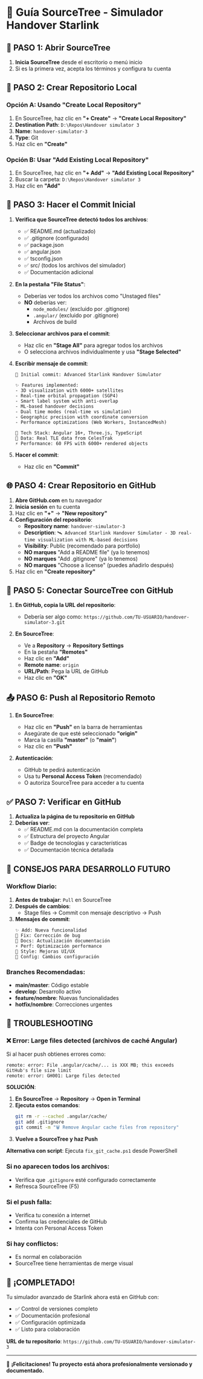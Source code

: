 # 🌟 Guía SourceTree - Simulador Handover Starlink

## 🚀 **PASO 1: Abrir SourceTree**

1. **Inicia SourceTree** desde el escritorio o menú inicio
2. Si es la primera vez, acepta los términos y configura tu cuenta

## 📁 **PASO 2: Crear Repositorio Local**

### Opción A: Usando "Create Local Repository"
1. En SourceTree, haz clic en **"+ Create"** → **"Create Local Repository"**
2. **Destination Path**: `D:\Repos\Handover simulator 3`
3. **Name**: `handover-simulator-3`
4. **Type**: Git
5. Haz clic en **"Create"**

### Opción B: Usar "Add Existing Local Repository"
1. En SourceTree, haz clic en **"+ Add"** → **"Add Existing Local Repository"**
2. Buscar la carpeta: `D:\Repos\Handover simulator 3`
3. Haz clic en **"Add"**

## 📝 **PASO 3: Hacer el Commit Inicial**

1. **Verifica que SourceTree detectó todos los archivos**:
   - ✅ README.md (actualizado)
   - ✅ .gitignore (configurado)
   - ✅ package.json
   - ✅ angular.json
   - ✅ tsconfig.json
   - ✅ src/ (todos los archivos del simulador)
   - ✅ Documentación adicional

2. **En la pestaña "File Status"**:
   - Deberías ver todos los archivos como "Unstaged files"
   - **NO** deberías ver:
     - `node_modules/` (excluido por .gitignore)
     - `.angular/` (excluido por .gitignore)
     - Archivos de build

3. **Seleccionar archivos para el commit**:
   - Haz clic en **"Stage All"** para agregar todos los archivos
   - O selecciona archivos individualmente y usa **"Stage Selected"**

4. **Escribir mensaje de commit**:
   ```
   🎉 Initial commit: Advanced Starlink Handover Simulator

   ✨ Features implemented:
   - 3D visualization with 6000+ satellites
   - Real-time orbital propagation (SGP4)
   - Smart label system with anti-overlap
   - ML-based handover decisions
   - Dual time modes (real-time vs simulation)
   - Geographic precision with coordinate conversion
   - Performance optimizations (Web Workers, InstancedMesh)
   
   🚀 Tech Stack: Angular 16+, Three.js, TypeScript
   📡 Data: Real TLE data from CelesTrak
   ⚡ Performance: 60 FPS with 6000+ rendered objects
   ```

5. **Hacer el commit**:
   - Haz clic en **"Commit"**

## 🌐 **PASO 4: Crear Repositorio en GitHub**

1. **Abre GitHub.com** en tu navegador
2. **Inicia sesión** en tu cuenta
3. Haz clic en **"+"** → **"New repository"**
4. **Configuración del repositorio**:
   - **Repository name**: `handover-simulator-3`
   - **Description**: `🛰️ Advanced Starlink Handover Simulator - 3D real-time visualization with ML-based decisions`
   - **Visibility**: Public (recomendado para portfolio)
   - **NO marques** "Add a README file" (ya lo tenemos)
   - **NO marques** "Add .gitignore" (ya lo tenemos)
   - **NO marques** "Choose a license" (puedes añadirlo después)
5. Haz clic en **"Create repository"**

## 🔗 **PASO 5: Conectar SourceTree con GitHub**

1. **En GitHub, copia la URL del repositorio**:
   - Debería ser algo como: `https://github.com/TU-USUARIO/handover-simulator-3.git`

2. **En SourceTree**:
   - Ve a **Repository** → **Repository Settings**
   - En la pestaña **"Remotes"**
   - Haz clic en **"Add"**
   - **Remote name**: `origin`
   - **URL/Path**: Pega la URL de GitHub
   - Haz clic en **"OK"**

## 📤 **PASO 6: Push al Repositorio Remoto**

1. **En SourceTree**:
   - Haz clic en **"Push"** en la barra de herramientas
   - Asegúrate de que esté seleccionado **"origin"**
   - Marca la casilla **"master"** (o **"main"**)
   - Haz clic en **"Push"**

2. **Autenticación**:
   - GitHub te pedirá autenticación
   - Usa tu **Personal Access Token** (recomendado)
   - O autoriza SourceTree para acceder a tu cuenta

## ✅ **PASO 7: Verificar en GitHub**

1. **Actualiza la página de tu repositorio en GitHub**
2. **Deberías ver**:
   - ✅ README.md con la documentación completa
   - ✅ Estructura del proyecto Angular
   - ✅ Badge de tecnologías y características
   - ✅ Documentación técnica detallada

## 🎯 **CONSEJOS PARA DESARROLLO FUTURO**

### Workflow Diario:
1. **Antes de trabajar**: `Pull` en SourceTree
2. **Después de cambios**: 
   - Stage files → Commit con mensaje descriptivo → Push
3. **Mensajes de commit**:
   ```
   ✨ Add: Nueva funcionalidad
   🐛 Fix: Corrección de bug
   📝 Docs: Actualización documentación
   ⚡ Perf: Optimización performance
   🎨 Style: Mejoras UI/UX
   🔧 Config: Cambios configuración
   ```

### Branches Recomendadas:
- **main/master**: Código estable
- **develop**: Desarrollo activo
- **feature/nombre**: Nuevas funcionalidades
- **hotfix/nombre**: Correcciones urgentes

## 🚨 **TROUBLESHOOTING**

### ❌ **Error: Large files detected (archivos de caché Angular)**
Si al hacer push obtienes errores como:
```
remote: error: File .angular/cache/... is XXX MB; this exceeds GitHub's file size limit
remote: error: GH001: Large files detected
```

**SOLUCIÓN**:
1. **En SourceTree** → **Repository** → **Open in Terminal**
2. **Ejecuta estos comandos**:
   ```bash
   git rm -r --cached .angular/cache/
   git add .gitignore
   git commit -m "🗑️ Remove Angular cache files from repository"
   ```
3. **Vuelve a SourceTree y haz Push**

**Alternativa con script**: Ejecuta `fix_git_cache.ps1` desde PowerShell

### Si no aparecen todos los archivos:
- Verifica que `.gitignore` esté configurado correctamente
- Refresca SourceTree (F5)

### Si el push falla:
- Verifica tu conexión a internet
- Confirma las credenciales de GitHub
- Intenta con Personal Access Token

### Si hay conflictos:
- Es normal en colaboración
- SourceTree tiene herramientas de merge visual

## 🎉 **¡COMPLETADO!**

Tu simulador avanzado de Starlink ahora está en GitHub con:
- ✅ Control de versiones completo
- ✅ Documentación profesional
- ✅ Configuración optimizada
- ✅ Listo para colaboración

**URL de tu repositorio**: `https://github.com/TU-USUARIO/handover-simulator-3`

---

🌟 **¡Felicitaciones! Tu proyecto está ahora profesionalmente versionado y documentado.**
